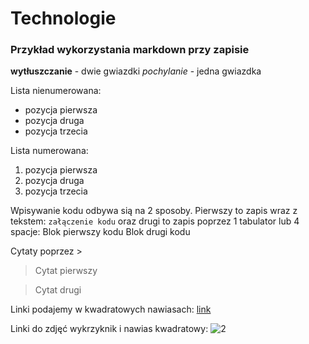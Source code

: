 # Technologie

### Przykład wykorzystania markdown przy zapisie

 **wytłuszczanie** - dwie gwiazdki
 *pochylanie* - jedna gwiazdka

Lista nienumerowana:
 + pozycja pierwsza
 + pozycja druga
 + pozycja trzecia

Lista numerowana:
 1. pozycja pierwsza
 2. pozycja druga
 3. pozycja trzecia


Wpisywanie kodu odbywa sią na 2 sposoby. 
Pierwszy to zapis wraz z tekstem: `załączenie kodu` oraz drugi to zapis poprzez 1 tabulator lub 4 spacje:
    Blok pierwszy kodu
    Blok drugi kodu

Cytaty poprzez >

 > Cytat pierwszy

 > Cytat drugi

Linki podajemy w kwadratowych nawiasach: [link][1]

[1]: http://lsnarski.github.io/

Linki do zdjęć wykrzyknik i nawias kwadratowy: ![2]

[2]: http://www.sopotgardenresidence.pl/media/k2/items/cache/9267284e7733f4bec00d2e114d3f3ba1_XL.jpg
